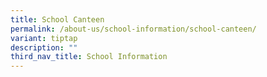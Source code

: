 ```yaml
---
title: School Canteen
permalink: /about-us/school-information/school-canteen/
variant: tiptap
description: ""
third_nav_title: School Information
---
```

